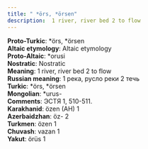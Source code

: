 ```yaml
---
title: " *örs, *örsen"
description:  1 river, river bed 2 to flow
---
```


<strong>Proto-Turkic</strong>:  *örs, *örsen<br>
<strong>Altaic etymology</strong>:  Altaic etymology<br>
<strong> Proto-Altaic</strong>:  *orusi<br>
<strong>Nostratic</strong>:  Nostratic<br>
<strong>Meaning</strong>:  1 river, river bed 2 to flow<br>
<strong>Russian meaning</strong>:  1 река, русло реки 2 течь<br>
<strong>Turkic</strong>:  *örs, *örsen<br>
<strong>Mongolian</strong>:  *urus-<br>
<strong>Comments</strong>:  ЭСТЯ 1, 510-511.<br>
<strong>Karakhanid</strong>:  özen (AH) 1<br>
<strong>Azerbaidzhan</strong>:  öz- 2<br>
<strong>Turkmen</strong>:  özen 1<br>
<strong>Chuvash</strong>:  vazan 1<br>
<strong>Yakut</strong>:  örüs 1<br>


